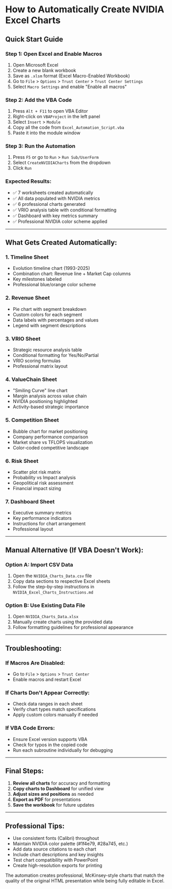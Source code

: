 # How to Automatically Create NVIDIA Excel Charts

## Quick Start Guide

### **Step 1: Open Excel and Enable Macros**
1. Open Microsoft Excel
2. Create a new blank workbook
3. Save as `.xlsm` format (Excel Macro-Enabled Workbook)
4. Go to `File` > `Options` > `Trust Center` > `Trust Center Settings`
5. Select `Macro Settings` and enable "Enable all macros"

### **Step 2: Add the VBA Code**
1. Press `Alt + F11` to open VBA Editor
2. Right-click on `VBAProject` in the left panel
3. Select `Insert` > `Module`
4. Copy all the code from `Excel_Automation_Script.vba`
5. Paste it into the module window

### **Step 3: Run the Automation**
1. Press `F5` or go to `Run` > `Run Sub/UserForm`
2. Select `CreateNVIDIACharts` from the dropdown
3. Click `Run`

### **Expected Results:**
- ✅ 7 worksheets created automatically
- ✅ All data populated with NVIDIA metrics
- ✅ 6 professional charts generated
- ✅ VRIO analysis table with conditional formatting
- ✅ Dashboard with key metrics summary
- ✅ Professional NVIDIA color scheme applied

---

## What Gets Created Automatically:

### **1. Timeline Sheet**
- Evolution timeline chart (1993-2025)
- Combination chart: Revenue line + Market Cap columns
- Key milestones labeled
- Professional blue/orange color scheme

### **2. Revenue Sheet**
- Pie chart with segment breakdown
- Custom colors for each segment
- Data labels with percentages and values
- Legend with segment descriptions

### **3. VRIO Sheet**
- Strategic resource analysis table
- Conditional formatting for Yes/No/Partial
- VRIO scoring formulas
- Professional matrix layout

### **4. ValueChain Sheet**
- "Smiling Curve" line chart
- Margin analysis across value chain
- NVIDIA positioning highlighted
- Activity-based strategic importance

### **5. Competition Sheet**
- Bubble chart for market positioning
- Company performance comparison
- Market share vs TFLOPS visualization
- Color-coded competitive landscape

### **6. Risk Sheet**
- Scatter plot risk matrix
- Probability vs Impact analysis
- Geopolitical risk assessment
- Financial impact sizing

### **7. Dashboard Sheet**
- Executive summary metrics
- Key performance indicators
- Instructions for chart arrangement
- Professional layout

---

## Manual Alternative (If VBA Doesn't Work):

### **Option A: Import CSV Data**
1. Open the `NVIDIA_Charts_Data.csv` file
2. Copy data sections to respective Excel sheets
3. Follow the step-by-step instructions in `NVIDIA_Excel_Charts_Instructions.md`

### **Option B: Use Existing Data File**
1. Open `NVIDIA_Charts_Data.xlsx`
2. Manually create charts using the provided data
3. Follow formatting guidelines for professional appearance

---

## Troubleshooting:

### **If Macros Are Disabled:**
- Go to `File` > `Options` > `Trust Center`
- Enable macros and restart Excel

### **If Charts Don't Appear Correctly:**
- Check data ranges in each sheet
- Verify chart types match specifications
- Apply custom colors manually if needed

### **If VBA Code Errors:**
- Ensure Excel version supports VBA
- Check for typos in the copied code
- Run each subroutine individually for debugging

---

## Final Steps:

1. **Review all charts** for accuracy and formatting
2. **Copy charts to Dashboard** for unified view
3. **Adjust sizes and positions** as needed
4. **Export as PDF** for presentations
5. **Save the workbook** for future updates

---

## Professional Tips:

- Use consistent fonts (Calibri) throughout
- Maintain NVIDIA color palette (#1f4e79, #28a745, etc.)
- Add data source citations to each chart
- Include chart descriptions and key insights
- Test chart compatibility with PowerPoint
- Create high-resolution exports for printing

The automation creates professional, McKinsey-style charts that match the quality of the original HTML presentation while being fully editable in Excel. 